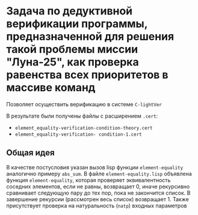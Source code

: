 # Задача по дедуктивной верификации программы, предназначенной для решения такой проблемы миссии "Луна-25", как проверка равенства всех приоритетов в массиве команд

Позволяет осуществить верификацию в системе `C-lightVer`

В результате были получены файлы с расширением `.cert`: 
- `element_equality-verification-condition-theory.cert` 
- `element_equality-verification- condition-1.cert`

## Общая идея
В качестве постусловия указан вызов lisp функции `element-equality` аналогично примеру `abs_sum`. В файле `element-equality.lisp` объявлена функция `element-equality`, которая проверяет эквивалентность соседних элементов, если не равны, возвращает 0, иначе рекурсивно сравнивает следующую пару до тех пор, пока не закончится список. В завершение рекурсии (рассмотрен весь список) возвращает 1. Также присутствует проверка на натуральность (`natp`) входных параметров 